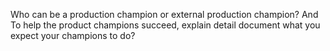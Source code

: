 Who can be a production champion or external production champion? And To help the product champions succeed, explain detail document what you expect your champions to do?